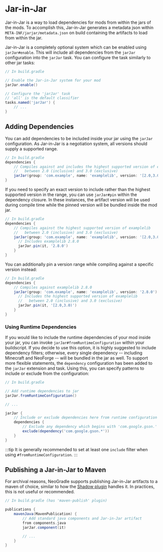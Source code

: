 # Jar-in-Jar

Jar-in-Jar is a way to load dependencies for mods from within the jars of the mods. To accomplish this, Jar-in-Jar generates a metadata json within `META-INF/jarjar/metadata.json` on build containing the artifacts to load from within the jar.

Jar-in-Jar is a completely optional system which can be enabled using `jarJar#enable`. This will include all dependencies from the `jarJar` configuration into the `jarJar` task. You can configure the task similarly to other jar tasks:

```gradle
// In build.gradle

// Enable the Jar-in-Jar system for your mod
jarJar.enable()

// Configure the 'jarJar' task
// 'all' is the default classifier
tasks.named('jarJar') {
    // ...
}
```

## Adding Dependencies

You can add dependencies to be included inside your jar using the `jarJar` configuration. As Jar-in-Jar is a negotiation system, all versions should supply a supported range.

```gradle
// In build.gradle
dependencies {
    // Compiles against and includes the highest supported version of examplelib
    //   between 2.0 (inclusive) and 3.0 (exclusive)
    jarJar(group: 'com.example', name: 'examplelib', version: '[2.0,3.0)')
}
```

If you need to specify an exact version to include rather than the highest supported version in the range, you can use `jarJar#pin` within the dependency closure. In these instances, the artifact version will be used during compile time while the pinned version will be bundled inside the mod jar.

```gradle
// In build.gradle
dependencies {
    // Compiles against the highest supported version of examplelib
    //   between 2.0 (inclusive) and 3.0 (exclusive)
    jarJar(group: 'com.example', name: 'examplelib', version: '[2.0,3.0)') {
      // Includes examplelib 2.8.0
      jarJar.pin(it, '2.8.0')
    }
}
```

You can additionally pin a version range while compiling against a specific version instead:

```gradle
// In build.gradle
dependencies {
    // Compiles against examplelib 2.8.0
    jarJar(group: 'com.example', name: 'examplelib', version: '2.8.0') {
      // Includes the highest supported version of examplelib
      //   between 2.0 (inclusive) and 3.0 (exclusive)
      jarJar.pin(it, '[2.0,3.0)')
    }
}
```

### Using Runtime Dependencies

If you would like to include the runtime dependencies of your mod inside your jar, you can invoke `jarJar#fromRuntimeConfiguration` within your buildscript. If you decide to use this option, it is highly suggested to include dependency filters; otherwise, every single dependency -- including Minecraft and NeoForge -- will be bundled in the jar as well. To support more flexible statements, the `dependency` configuration has been added to the `jarJar` extension and task. Using this, you can specify patterns to include or exclude from the configuration:

```gradle
// In build.gradle

// Add runtime dependencies to jar
jarJar.fromRuntimeConfiguration()

// ...

jarJar {
    // Include or exclude dependencies here from runtime configuration
    dependencies {
        // Exclude any dependency which begins with 'com.google.gson.'
        exclude(dependency('com.google.gson.*'))
    }
}
```

:::tip
It is generally recommended to set at least one `include` filter when using `#fromRuntimeConfiguration`.
:::

## Publishing a Jar-in-Jar to Maven

For archival reasons, NeoGradle supports publishing Jar-in-Jar artifacts to a maven of choice, similar to how the [Shadow plugin][shadow] handles it. In practices, this is not useful or recommended.

```gradle
// In build.gradle (has 'maven-publish' plugin)

publications {
    mavenJava(MavenPublication) {
        // Add standard java components and Jar-in-Jar artifact
        from components.java
        jarJar.component(it)

        // ...
    }
}
```

[shadow]: https://imperceptiblethoughts.com/shadow/getting-started/
